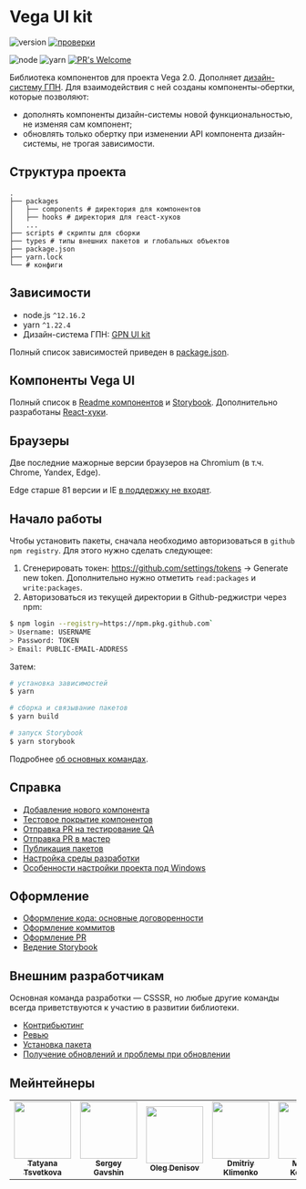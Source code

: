 # Vega UI kit

![version](https://img.shields.io/badge/dynamic/json?label=vega-ui&query=version&url=https%3A%2F%2Fraw.githubusercontent.com%2Fgpn-prototypes%2Fvega-ui%2Fmaster%2Fpackages%2Fcomponents%2Fpackage.json)
[![проверки](https://github.com/gpn-prototypes/vega-ui/workflows/%D0%9F%D1%80%D0%BE%D0%B2%D0%B5%D1%80%D0%BA%D0%B8/badge.svg?branch=master)](https://github.com/gpn-prototypes/vega-ui/actions?query=workflow%3A%D0%9F%D1%80%D0%BE%D0%B2%D0%B5%D1%80%D0%BA%D0%B8)

![node](https://img.shields.io/badge/node-%3E%3D%2012.16.2-brightgreen.svg)
![yarn](https://img.shields.io/badge/yarn-%3E%3D%201.22.4-blue.svg)
[![PR's Welcome](https://img.shields.io/badge/PRs-welcome-brightgreen.svg?style=flat)](docs/contributors.md)

Библиотека компонентов для проекта Vega 2.0.
Дополняет [дизайн-систему ГПН](https://github.com/gpn-prototypes/ui-kit). Для взаимодействия с ней созданы компоненты-обертки, которые позволяют:

- дополнять компоненты дизайн-системы новой функциональностью, не изменяя сам компонент;
- обновлять только обертку при изменении API компонента дизайн-системы, не трогая зависимости.

## Структура проекта

    .
    ├── packages
    │   ├── components # директория для компонентов
    │   ├── hooks # директория для react-хуков
    │   ...
    ├── scripts # скрипты для сборки
    ├── types # типы внешних пакетов и глобальных объектов
    ├── package.json
    ├── yarn.lock
    └── # конфиги

## Зависимости

- node.js `^12.16.2`
- yarn `^1.22.4`
- Дизайн-система ГПН: [GPN UI kit](https://github.com/gpn-prototypes/ui-kit)

Полный список зависимостей приведен в [package.json](package.json).

## Компоненты Vega UI

Полный список в [Readme компонентов](packages/components/README.md) и [Storybook](http://master.vega-ui-storybook.csssr.cloud/). Дополнительно разработаны [React-хуки](packages/hooks/README.md).

## Браузеры

Две последние мажорные версии браузеров на Chromium (в т.ч. Chrome, Yandex, Edge).

Edge старше 81 версии и IE [в поддержку не входят](docs/ie.md).

## Начало работы

Чтобы установить пакеты, сначала необходимо авторизоваться в `github npm registry`. Для этого нужно сделать следующее:

1. Сгенерировать токен: <a href="https://github.com/settings/tokens">https://github.com/settings/tokens</a> → Generate new token. Дополнительно нужно отметить `read:packages` и `write:packages`.
2. Авторизоваться из текущей директории в Github-реджистри через npm:

```bash
$ npm login --registry=https://npm.pkg.github.com`
> Username: USERNAME
> Password: TOKEN
> Email: PUBLIC-EMAIL-ADDRESS
```

Затем:

```bash
# установка зависимостей
$ yarn

# сборка и связывание пакетов
$ yarn build

# запуск Storybook
$ yarn storybook
```

Подробнее [об основных командах](docs/getting-started.md).

## Справка

- [Добавление нового компонента](docs/new-component.md)
- [Тестовое покрытие компонентов](docs/unit-tests.md)
- [Отправка PR на тестирование QA](docs/qa-flow.md)
- [Отправка PR в мастер](docs/pr-merge.md)
- [Публикация пакетов](docs/publishing.md)
- [Настройка среды разработки](docs/environment.md)
- [Особенности настройки проекта под Windows](docs/windows.md)

## Оформление

- [Оформление кода: основные договоренности](docs/code-style.md)
- [Оформление коммитов](docs/commits-style.md)
- [Оформление PR](docs/pr-style.md)
- [Ведение Storybook](docs/storybook.md)

## Внешним разработчикам

Основная команда разработки — CSSSR, но любые другие команды всегда приветствуются к участию в развитии библиотеки.

- [Контрибьютинг](docs/contributors.md)
- [Ревью](docs/review.md)
- [Установка пакета](docs/package-installation.md)
- [Получение обновлений и проблемы при обновлении](docs/receiving-updates.md)

## Мейнтейнеры

<table>
    <tr>
        <td align="center">
            <a href="https://github.com/tsvetta"><img src="https://avatars2.githubusercontent.com/u/4266798?s=460&u=69bc2030ad07ce99cc9dbe5786a15db913cea822&v=4" width="100px;" alt=""/><br /><sub><b>Tatyana Tsvetkova</b></sub></a><br />
        </td>
        <td align="center">
            <a href="https://github.com/Inzephirum"><img src="https://avatars2.githubusercontent.com/u/10738842?s=460&u=7eb1de3f5a5a64e42c8acf59325124e325909210&v=4" width="100px;" alt=""/><br /><sub><b>Sergey Gavshin</b></sub></a><br />
        </td>
        <td align="center">
            <a href="https://github.com/c1n1k"><img src="https://avatars2.githubusercontent.com/u/420945?s=460&v=4" width="100px;" alt=""/><br /><sub><b>Oleg Denisov</b></sub></a><br />
        </td>
        <td align="center">
            <a href="https://github.com/hitmanet"><img src="https://avatars2.githubusercontent.com/u/33551076?s=460&v=4" width="100px;" alt=""/><br /><sub><b>Dmitriy Klimenko</b></sub></a><br />
        </td>
        <td align="center">
            <a href="https://github.com/maksim-kononov-csssr"><img src="https://avatars1.githubusercontent.com/u/45596310?s=460&u=b199736cdaf744dd8c385d04c71f1d355490b65e&v=4" width="100px;" alt=""/><br /><sub><b>Maksim Kononov</b></sub></a><br />
        </td>
        <td align="center">
            <a href="https://github.com/fixmylie"><img src="https://avatars1.githubusercontent.com/u/31928264?s=460&u=7df7c159f48460b59ba10261931e1120dca74ae0&v=4" width="100px;" alt=""/><br /><sub><b>Roman Gurinovich</b></sub></a><br />
        </td>
    </tr>
</table>

[info-node]: package.json
